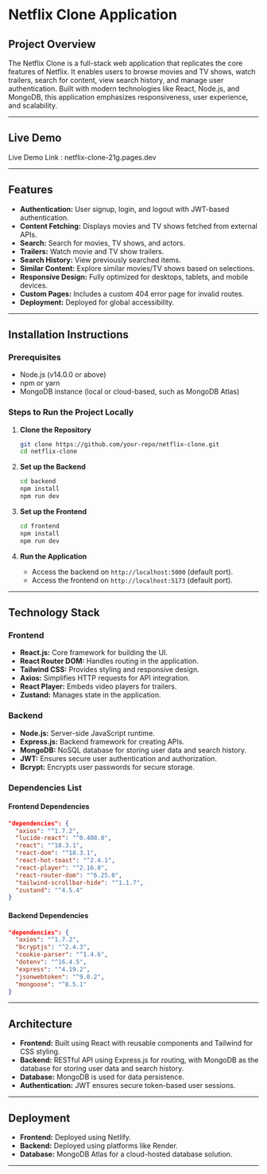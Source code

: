 # **Netflix Clone Application**

## **Project Overview**  
The Netflix Clone is a full-stack web application that replicates the core features of Netflix. It enables users to browse movies and TV shows, watch trailers, search for content, view search history, and manage user authentication. Built with modern technologies like React, Node.js, and MongoDB, this application emphasizes responsiveness, user experience, and scalability.

---

## **Live Demo**  
Live Demo Link : netflix-clone-21g.pages.dev 

---

## **Features**  
- **Authentication:** User signup, login, and logout with JWT-based authentication.  
- **Content Fetching:** Displays movies and TV shows fetched from external APIs.  
- **Search:** Search for movies, TV shows, and actors.  
- **Trailers:** Watch movie and TV show trailers.  
- **Search History:** View previously searched items.  
- **Similar Content:** Explore similar movies/TV shows based on selections.  
- **Responsive Design:** Fully optimized for desktops, tablets, and mobile devices.  
- **Custom Pages:** Includes a custom 404 error page for invalid routes.  
- **Deployment:** Deployed for global accessibility.  

---

## **Installation Instructions**

### **Prerequisites**  
- Node.js (v14.0.0 or above)  
- npm or yarn  
- MongoDB instance (local or cloud-based, such as MongoDB Atlas)  

### **Steps to Run the Project Locally**  
1. **Clone the Repository**  
   ```bash
   git clone https://github.com/your-repo/netflix-clone.git
   cd netflix-clone
   ```

2. **Set up the Backend**  
   ```bash
   cd backend
   npm install
   npm run dev
   ```

3. **Set up the Frontend**  
   ```bash
   cd frontend
   npm install
   npm run dev
   ```

4. **Run the Application**  
   - Access the backend on `http://localhost:5000` (default port).
   - Access the frontend on `http://localhost:5173` (default port).

---

## **Technology Stack**  
### **Frontend**  
- **React.js:** Core framework for building the UI.  
- **React Router DOM:** Handles routing in the application.  
- **Tailwind CSS:** Provides styling and responsive design.  
- **Axios:** Simplifies HTTP requests for API integration.  
- **React Player:** Embeds video players for trailers.  
- **Zustand:** Manages state in the application.  

### **Backend**  
- **Node.js:** Server-side JavaScript runtime.  
- **Express.js:** Backend framework for creating APIs.  
- **MongoDB:** NoSQL database for storing user data and search history.  
- **JWT:** Ensures secure user authentication and authorization.  
- **Bcrypt:** Encrypts user passwords for secure storage.  

### **Dependencies List**

#### Frontend Dependencies  
```json
"dependencies": {
  "axios": "^1.7.2",
  "lucide-react": "^0.408.0",
  "react": "^18.3.1",
  "react-dom": "^18.3.1",
  "react-hot-toast": "^2.4.1",
  "react-player": "^2.16.0",
  "react-router-dom": "^6.25.0",
  "tailwind-scrollbar-hide": "^1.1.7",
  "zustand": "^4.5.4"
}
```

#### Backend Dependencies  
```json
"dependencies": {
  "axios": "^1.7.2",
  "bcryptjs": "^2.4.3",
  "cookie-parser": "^1.4.6",
  "dotenv": "^16.4.5",
  "express": "^4.19.2",
  "jsonwebtoken": "^9.0.2",
  "mongoose": "^8.5.1"
}
```

---

## **Architecture**  
- **Frontend:** Built using React with reusable components and Tailwind for CSS styling.  
- **Backend:** RESTful API using Express.js for routing, with MongoDB as the database for storing user data and search history.  
- **Database:** MongoDB is used for data persistence.  
- **Authentication:** JWT ensures secure token-based user sessions.  

---

## **Deployment**  
- **Frontend:** Deployed using Netlify.  
- **Backend:** Deployed using platforms like Render.  
- **Database:** MongoDB Atlas for a cloud-hosted database solution.  

---

